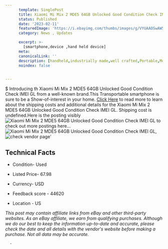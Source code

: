 ```yaml
---
      template: SinglePost
      title: Xiaomi Mi Mix 2 MDE5 64GB Unlocked Good Condition Check IMEI GL
      status: Published
      date: '2023-02-11'
      featuredImage: 'https://i.ebayimg.com/thumbs/images/g/VYUAAOSwAW5j0bj1/s-l225.jpg'
      category: News , Updates

      excerpt: >-
        [smartphone,device ,hand held device]
      meta:
      canonicalLink: ''
      description: [handheld,industrially made,well crafted,Portable,Mobile,Compact,Convenient,Lightweight,Maneuverable,Man-portable,Miniature,Carriable,Hand-held,Light,Holdable,Transportable,Mobile device,Pocket-sized,On-the-go,Wireless,Cordless,Compact size,Convenient size, smartphone,device ,hand held device]
      noindex: false
      

---
```

$
      Introducing th Xiaomi Mi Mix 2 MDE5 64GB Unlocked Good Condition Check IMEI GL from a well-known brand.This Transportable smartphone is sure to be a Show-of-interest in your home. [Click Here](https://www.ebay.com/itm/374467589683?hash=item573001f633%3Ag%3AVYUAAOSwAW5j0bj1&mkevt=1&mkcid=1&mkrid=711-53200-19255-0&campid=%253CePNCampaignId%253E&customid=%253CreferenceId%253E&toolid=10049) to read more to learn about the shipping costs and additional details for the Xiaomi Mi Mix 2 MDE5 64GB Unlocked Good Condition Check IMEI GL. Shipping cost is undefined.Here is the posting visibly ![Xiaomi Mi Mix 2 MDE5 64GB Unlocked Good Condition Check IMEI GL](https://i.ebayimg.com/thumbs/images/g/VYUAAOSwAW5j0bj1/s-l225.jpg) to check out more postings here... ![Xiaomi Mi Mix 2 MDE5 64GB Unlocked Good Condition Check IMEI GL](https://i.ebayimg.com/images/g/VYUAAOSwAW5j0bj1/s-l1600.jpg), ![check vendor page](https://origin-galleryplus.ebayimg.com/ws/web/374467589683_2_0_1/225x225.jpg,https://origin-galleryplus.ebayimg.com/ws/web/374467589683_3_0_1/225x225.jpg,https://origin-galleryplus.ebayimg.com/ws/web/374467589683_4_0_1/225x225.jpg,https://origin-galleryplus.ebayimg.com/ws/web/374467589683_5_0_1/225x225.jpg,https://origin-galleryplus.ebayimg.com/ws/web/374467589683_6_0_1/225x225.jpg,https://origin-galleryplus.ebayimg.com/ws/web/374467589683_7_0_1/225x225.jpg)'

      

 ## Technical Facts 



     
      

 - Condition- Used 


      

 - Listed Price- 67.98 


      

 - Currency- USD 


      

 - Feedback score - 44620 


      

 - Location - US 


      
      

 *_This post may contain affiliate links from eBay and other third-party websites. As an eBay affiliate, we earn from qualifying purchases. Although we do our best to keep the information up-to-date and accurate, please check the date and all details with the vendor's website before making a purchase. Not all data may be accurate._*




      -
